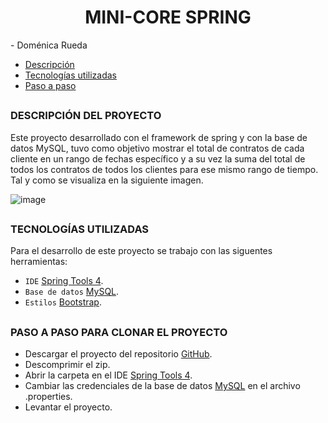 <h1 align="center"> MINI-CORE SPRING </h1> 
- Doménica Rueda

- [Descripción](#DESCRIPCIÓN-DEL-PROYECTO)
- [Tecnologías utilizadas](#TECNOLOGÍAS-UTILIZADAS)
- [Paso a paso](#PASO-A-PASO-PARA-CLONAR-EL-PROYECTO)

## <H3>DESCRIPCIÓN DEL PROYECTO</H3>

Este proyecto desarrollado con el framework de spring y con la base de datos MySQL, tuvo como objetivo mostrar el total de contratos de cada cliente 
en un rango de fechas específico y a su vez la suma del total de todos los contratos de todos los clientes para ese mismo rango de tiempo. Tal y como se
visualiza en la siguiente imagen.

![image](https://user-images.githubusercontent.com/62667937/214327611-b68e2f95-b794-4260-bdb7-cfb9c32856aa.png)


## <H3>TECNOLOGÍAS UTILIZADAS</H3>

Para el desarrollo de este proyecto se trabajo con las siguentes herramientas:
- `IDE`   [Spring Tools 4](https://spring.io/tools).
- `Base de datos` [MySQL](https://www.mysql.com/downloads/).
- `Estilos` [Bootstrap](https://getbootstrap.com/docs/5.3/getting-started/download/).

## <H3>PASO A PASO PARA CLONAR EL PROYECTO</H3>

- Descargar el proyecto del repositorio [GitHub](https://github.com/Domenica32/minicore_spring.git). 
- Descomprimir el zip.
- Abrir la carpeta en el IDE  [Spring Tools 4](https://spring.io/tools).
- Cambiar las credenciales de la base de datos [MySQL](https://www.mysql.com/downloads/) en el archivo .properties.
- Levantar el proyecto.







